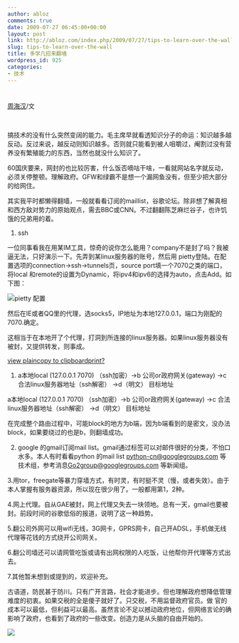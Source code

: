 ```yaml
---
author: abloz
comments: true
date: 2009-07-27 06:45:00+00:00
layout: post
link: http://abloz.com/index.php/2009/07/27/tips-to-learn-over-the-wall/
slug: tips-to-learn-over-the-wall
title: 多学几招来翻墙
wordpress_id: 925
categories:
- 技术
---
```


#  					 				

				

 					  					  					

[周海汉](http://blog.csdn.net/ablo_zhou)/文

 

[  
](http://yeelou.com/)

 

搞技术的没有什么突然变阔的能力。毛主席早就看透知识分子的命运：知识越多越反动。反过来说，越反动则知识越多。否则就只能看到被人咀嚼过，阉割过没有营养没有繁殖能力的东西，当然也就没什么知识了。

60国庆要来，网封的也比较厉害，什么饭否嘀咕干啥，一看就网站名字就反动，必须关停整顿。理解政府。GFW和绿霸不是想一个漏网鱼没有，但至少把大部分的给网住。

 

其实我平时都懒得翻墙，一般就看看订阅的maillist，谷歌论坛。除非想了解真相和西方敌对势力的原始观点，需去BBC或CNN。不过翻翻陈芝麻烂谷子，也许饥饿的兄弟用的着。

 

1. ssh

一位同事看我在用某IM工具，惊奇的说你怎么能用？company不是封了吗？我被逼无法，只好演示一下。先弄到某linux服务器的账号，然后用 pietty登陆。在配置选项的connection->ssh->tunnels页，source  port填一个7070之类的端口，将local 和remote的设置为Dynamic，将ipv4和ipv6的选择为auto，点击Add。如下图：

![pietty 配置](http://p.blog.csdn.net/images/p_blog_csdn_net/ablo_zhou/EntryImages/20090727/ssh.PNG)

 

然后在IE或者QQ里的代理，选socks5，IP地址为本地127.0.0.1，端口为刚配的7070.确定。

这相当于在本地开了个代理，打洞到所连接的linux服务器。如果linux服务器没有被封，又提供转发，则事成。

[view plain](http://blog.csdn.net/ablo_zhou/archive/2009/07/27/4384267.aspx#)[copy to clipboard](http://blog.csdn.net/ablo_zhou/archive/2009/07/27/4384267.aspx#)[print](http://blog.csdn.net/ablo_zhou/archive/2009/07/27/4384267.aspx#)[?](http://blog.csdn.net/ablo_zhou/archive/2009/07/27/4384267.aspx#)

  1. a本地local (127.0.0.1 7070) （ssh加密）->b 公司or政府网关(gateway) ->c 合法linux服务器地址（ssh解密） ->d（明文） 目标地址

a本地local (127.0.0.1 7070) （ssh加密）->b 公司or政府网关(gateway) ->c 合法linux服务器地址（ssh解密） ->d（明文） 目标地址    

在完成整个路由过程中，可能block的地方为b端，因为b端看到的是密文，没办法block，如果要绕过的也是b，则翻墙成功。

 

2. google 的gmail订阅mail list。gmail通过标签可以对邮件很好的分类，不怕口水多。本人有时看看python 的mail list [python-cn@googlegroups.com](mailto:python-cn@googlegroups.com) 等技术组，参考消息[Go2group@googlegroups.com](mailto:Go2group@googlegroups.com) 等新闻组。

 

3.用tor，freegate等暴力穿墙方式，有时灵，有时挺不灵（慢，或者失效）。由于本人掌握有服务器资源，所以现在很少用了。一般都用第1，2种。

 

4.网上代理。自从GAE被封，网上代理又失去一块领地。总有一天，gmail也要被封。前段时间的谷歌低俗的报道，说明了这一种趋势。

 

5.翻公司外网可以用wifi无线，3G网卡，GPRS网卡，自己开ADSL，手机做无线代理等花钱的方式绕开公司网关。

 

6.翻公司墙还可以请网管吃饭或请有出网权限的人吃饭，让他帮你开代理等方式出去。

 

7.其他暂未想到或提到的，欢迎补充。

 

古语道，防民甚于防川。只有广开言路，社会才能进步。但也理解政府想降低管理难度的初衷。如果交税的全是傻子就好了。只交税，不用监督政府官员。做 官的成本可以最低，但利益可以最高。虽然言论不足以撼动政府地位，但网络言论的确影响了政府，也看到了政府的一些改变。创造力是从头脑的自由开始的。

  
  


![](http://img.zemanta.com/pixy.gif?x-id=9296f72e-cb0c-885f-aa7c-98c76d012686)
